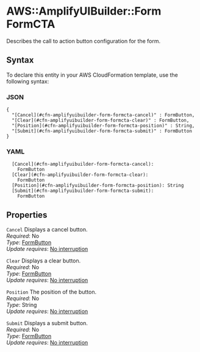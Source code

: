 # AWS::AmplifyUIBuilder::Form FormCTA<a name="aws-properties-amplifyuibuilder-form-formcta"></a>

Describes the call to action button configuration for the form\.

## Syntax<a name="aws-properties-amplifyuibuilder-form-formcta-syntax"></a>

To declare this entity in your AWS CloudFormation template, use the following syntax:

### JSON<a name="aws-properties-amplifyuibuilder-form-formcta-syntax.json"></a>

```
{
  "[Cancel](#cfn-amplifyuibuilder-form-formcta-cancel)" : FormButton,
  "[Clear](#cfn-amplifyuibuilder-form-formcta-clear)" : FormButton,
  "[Position](#cfn-amplifyuibuilder-form-formcta-position)" : String,
  "[Submit](#cfn-amplifyuibuilder-form-formcta-submit)" : FormButton
}
```

### YAML<a name="aws-properties-amplifyuibuilder-form-formcta-syntax.yaml"></a>

```
  [Cancel](#cfn-amplifyuibuilder-form-formcta-cancel):
    FormButton
  [Clear](#cfn-amplifyuibuilder-form-formcta-clear):
    FormButton
  [Position](#cfn-amplifyuibuilder-form-formcta-position): String
  [Submit](#cfn-amplifyuibuilder-form-formcta-submit):
    FormButton
```

## Properties<a name="aws-properties-amplifyuibuilder-form-formcta-properties"></a>

`Cancel` <a name="cfn-amplifyuibuilder-form-formcta-cancel"></a>
Displays a cancel button\.  
_Required_: No  
_Type_: [FormButton](aws-properties-amplifyuibuilder-form-formbutton.md)  
_Update requires_: [No interruption](https://docs.aws.amazon.com/AWSCloudFormation/latest/UserGuide/using-cfn-updating-stacks-update-behaviors.html#update-no-interrupt)

`Clear` <a name="cfn-amplifyuibuilder-form-formcta-clear"></a>
Displays a clear button\.  
_Required_: No  
_Type_: [FormButton](aws-properties-amplifyuibuilder-form-formbutton.md)  
_Update requires_: [No interruption](https://docs.aws.amazon.com/AWSCloudFormation/latest/UserGuide/using-cfn-updating-stacks-update-behaviors.html#update-no-interrupt)

`Position` <a name="cfn-amplifyuibuilder-form-formcta-position"></a>
The position of the button\.  
_Required_: No  
_Type_: String  
_Update requires_: [No interruption](https://docs.aws.amazon.com/AWSCloudFormation/latest/UserGuide/using-cfn-updating-stacks-update-behaviors.html#update-no-interrupt)

`Submit` <a name="cfn-amplifyuibuilder-form-formcta-submit"></a>
Displays a submit button\.  
_Required_: No  
_Type_: [FormButton](aws-properties-amplifyuibuilder-form-formbutton.md)  
_Update requires_: [No interruption](https://docs.aws.amazon.com/AWSCloudFormation/latest/UserGuide/using-cfn-updating-stacks-update-behaviors.html#update-no-interrupt)
